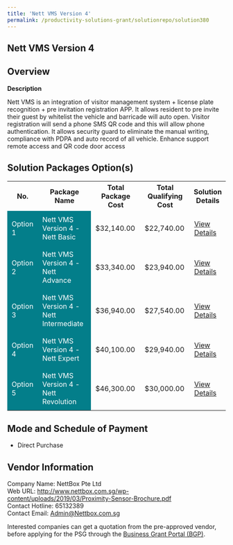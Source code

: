 ```yaml
---
title: 'Nett VMS Version 4'
permalink: /productivity-solutions-grant/solutionrepo/solution380
---
```


## Nett VMS Version 4

## Overview

**Description**

Nett VMS is an integration of visitor management system + license plate recognition + pre invitation registration APP. It allows resident to pre invite their guest by whitelist the vehicle and barricade will auto open. Visitor registration will send a phone SMS QR code and this will allow phone authentication. It allows security guard to eliminate the manual writing, compliance with PDPA and auto record of all vehicle. Enhance support remote access and QR code door access

## Solution Packages Option(s)

<table>
<tr>
<th><b>No.</b></th>
<th><b>Package Name</b></th>
<th><b>Total Package Cost</b></th>
<th><b>Total Qualifying Cost</b></th>
<th><b>Solution Details</b></th>
</tr>
<tr>
<td style='padding: 10px; background-color: #037E8A; color: #FFFFFF;'>Option 1</td>
<td style='padding: 10px; background-color: #037E8A; color: #FFFFFF;'>Nett VMS Version 4 - Nett Basic  </td>
<td style='padding: 10px;'>$32,140.00</td>
<td style='padding: 10px;'>$22,740.00</td>
<td style='padding: 10px;'><a href='/images/psg/Nettbox_Desensitised_Annex_3_Part_1.pdf' target='_blank'>View Details</a></td>
</tr>
<tr>
<td style='padding: 10px; background-color: #037E8A; color: #FFFFFF;'>Option 2</td>
<td style='padding: 10px; background-color: #037E8A; color: #FFFFFF;'>Nett VMS Version 4 - Nett Advance </td>
<td style='padding: 10px;'>$33,340.00</td>
<td style='padding: 10px;'>$23,940.00</td>
<td style='padding: 10px;'><a href='/images/psg/Nettbox_Desensitised_Annex_3_Part_2.pdf' target='_blank'>View Details</a></td>
</tr>
<tr>
<td style='padding: 10px; background-color: #037E8A; color: #FFFFFF;'>Option 3</td>
<td style='padding: 10px; background-color: #037E8A; color: #FFFFFF;'>Nett VMS Version 4 - Nett Intermediate </td>
<td style='padding: 10px;'>$36,940.00</td>
<td style='padding: 10px;'>$27,540.00</td>
<td style='padding: 10px;'><a href='/images/psg/Nettbox_Desensitised_Annex_3_Part_3.pdf' target='_blank'>View Details</a></td>
</tr>
<tr>
<td style='padding: 10px; background-color: #037E8A; color: #FFFFFF;'>Option 4</td>
<td style='padding: 10px; background-color: #037E8A; color: #FFFFFF;'>Nett VMS Version 4 - Nett Expert</td>
<td style='padding: 10px;'>$40,100.00</td>
<td style='padding: 10px;'>$29,940.00</td>
<td style='padding: 10px;'><a href='/images/psg/Nettbox_Desensitised_Annex_3_Part_4.pdf' target='_blank'>View Details</a></td>
</tr>
<tr>
<td style='padding: 10px; background-color: #037E8A; color: #FFFFFF;'>Option 5</td>
<td style='padding: 10px; background-color: #037E8A; color: #FFFFFF;'>Nett VMS Version 4 - Nett Revolution </td>
<td style='padding: 10px;'>$46,300.00</td>
<td style='padding: 10px;'>$30,000.00</td>
<td style='padding: 10px;'><a href='/images/psg/Nettbox_Desensitised_Annex_3_Part_5.pdf' target='_blank'>View Details</a></td>
</tr>
</table>

## Mode and Schedule of Payment

 - Direct Purchase

## Vendor Information

 Company Name: NettBox Pte Ltd<br>Web URL: http://www.nettbox.com.sg/wp-content/uploads/2019/03/Proximity-Sensor-Brochure.pdf <br>Contact Hotline: 65132389 <br>Contact Email: Admin@Nettbox.com.sg <br>

Interested companies can get a quotation from the pre-approved vendor, before applying for the PSG through the <a href='https://www.businessgrants.gov.sg/' target='_blank' rel='noopener'>Business Grant Portal (BGP)</a>.

<script src="/jquery/resize-tables.js"></script>

